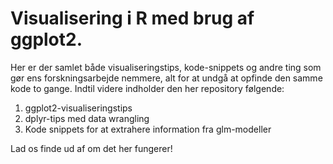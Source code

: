 # Visualisering i R med brug af ggplot2.

Her er der samlet både visualiseringstips, kode-snippets og andre ting som gør ens forskningsarbejde nemmere, alt for at undgå at opfinde den samme kode to gange. 
Indtil videre indholder den her repository følgende:
  
  1. ggplot2-visualiseringstips
  2. dplyr-tips med data wrangling
  3. Kode snippets for at extrahere information fra glm-modeller

Lad os finde ud af om det her fungerer!

